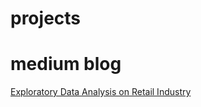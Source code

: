 # projects
# medium blog
[Exploratory Data Analysis on Retail Industry](https://medium.com/@lokeshanand2001/exploratory-data-analysis-on-retail-industry-2ff6fa6a97b8)
